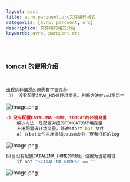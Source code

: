 ```yaml
---
layout: post
title: avro,parquent,orc文件编码格式
categories: [avro, parquent, orc]
description: 文件编码格式介绍
keywords: avro, parquent,orc
---
```


<meta name="referrer" content="no-referrer"/>

​

### tomcat 的使用介绍

​

```javascript
出现这种情况的原因有下面几种
 1） 没有配置JAVA_HOME环境变量。判断方法在cmd窗口中
```

![image.png](https://cdn.nlark.com/yuque/0/2021/png/659846/1635739249580-28e22e9a-e426-4369-b4da-e45fa8ef2b99.png#clientId=ua3e4fcc2-b981-4&from=paste&height=255&id=ud8040480&margin=%5Bobject%20Object%5D&name=image.png&originHeight=266&originWidth=812&originalType=binary&ratio=1&size=48152&status=done&style=none&taskId=u752968c2-4c83-4b92-85d9-dfcc73a5e3c&width=779)

```javascript
2）没有配置CATALINA_HOME，TOMCAT的环境变量
	解决方法一是配置对应的TOMCAT的环境变量
	不用配置该环境变量，修改start.bat 文件
	a) 在bat文件末尾添加pause命令，查看打印的log
```

![image.png](https://cdn.nlark.com/yuque/0/2021/png/659846/1635739310525-b46c4d7b-58de-4b78-9e7b-14e3398209bd.png#clientId=ua3e4fcc2-b981-4&from=paste&height=259&id=uf9c0a1b6&margin=%5Bobject%20Object%5D&name=image.png&originHeight=266&originWidth=811&originalType=binary&ratio=1&size=39805&status=done&style=none&taskId=ubd855df3-a9f8-422a-a250-0b83e556b25&width=789.5)

```javascript
b)当没有配置CATALINA_HOME的时候，设置为当前路径
	if not "%CATALINA_HOME%" == ""
```

![image.png](https://cdn.nlark.com/yuque/0/2021/png/659846/1635739339954-a95bc74d-da84-49fb-b127-7c587161baca.png#clientId=ua3e4fcc2-b981-4&from=paste&height=260&id=u3200db8f&margin=%5Bobject%20Object%5D&name=image.png&originHeight=268&originWidth=812&originalType=binary&ratio=1&size=42836&status=done&style=none&taskId=u3af1c5bc-91b5-4cbe-99ac-b4b536ed912&width=789)
